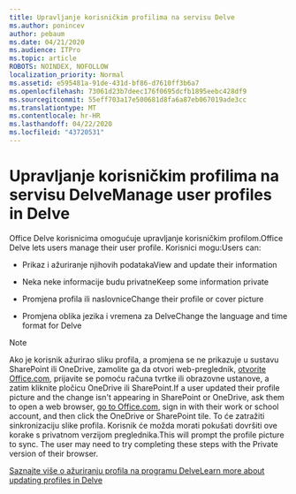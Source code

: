 ```yaml
---
title: Upravljanje korisničkim profilima na servisu Delve
ms.author: ponincev
author: pebaum
ms.date: 04/21/2020
ms.audience: ITPro
ms.topic: article
ROBOTS: NOINDEX, NOFOLLOW
localization_priority: Normal
ms.assetid: e595481a-91de-431d-bf86-d7610ff3b6a7
ms.openlocfilehash: 73061d23b7deec176f0695dcfb1895eebc428df9
ms.sourcegitcommit: 55eff703a17e500681d8fa6a87eb067019ade3cc
ms.translationtype: MT
ms.contentlocale: hr-HR
ms.lasthandoff: 04/22/2020
ms.locfileid: "43720531"
---
```

# <a name="manage-user-profiles-in-delve"></a><span data-ttu-id="2f9dc-102">Upravljanje korisničkim profilima na servisu Delve</span><span class="sxs-lookup"><span data-stu-id="2f9dc-102">Manage user profiles in Delve</span></span>

<span data-ttu-id="2f9dc-103">Office Delve korisnicima omogućuje upravljanje korisničkim profilom.</span><span class="sxs-lookup"><span data-stu-id="2f9dc-103">Office Delve lets users manage their user profile.</span></span> <span data-ttu-id="2f9dc-104">Korisnici mogu:</span><span class="sxs-lookup"><span data-stu-id="2f9dc-104">Users can:</span></span>
  
- <span data-ttu-id="2f9dc-105">Prikaz i ažuriranje njihovih podataka</span><span class="sxs-lookup"><span data-stu-id="2f9dc-105">View and update their information</span></span>
    
- <span data-ttu-id="2f9dc-106">Neka neke informacije budu privatne</span><span class="sxs-lookup"><span data-stu-id="2f9dc-106">Keep some information private</span></span>
    
- <span data-ttu-id="2f9dc-107">Promjena profila ili naslovnice</span><span class="sxs-lookup"><span data-stu-id="2f9dc-107">Change their profile or cover picture</span></span>
    
- <span data-ttu-id="2f9dc-108">Promjena oblika jezika i vremena za Delve</span><span class="sxs-lookup"><span data-stu-id="2f9dc-108">Change the language and time format for Delve</span></span>
    
> [!NOTE]
> <span data-ttu-id="2f9dc-109">Ako je korisnik ažurirao sliku profila, a promjena se ne prikazuje u sustavu SharePoint ili OneDrive, zamolite ga da otvori web-preglednik, [otvorite Office.com](https://www.office.com), prijavite se pomoću računa tvrtke ili obrazovne ustanove, a zatim kliknite pločicu OneDrive ili SharePoint.</span><span class="sxs-lookup"><span data-stu-id="2f9dc-109">If a user updated their profile picture and the change isn't appearing in SharePoint or OneDrive, ask them to open a web browser, [go to Office.com](https://www.office.com), sign in with their work or school account, and then click the OneDrive or SharePoint tile.</span></span> <span data-ttu-id="2f9dc-110">To će zatražiti sinkronizaciju slike profila. Korisnik će možda morati pokušati dovršiti ove korake s privatnom verzijom preglednika.</span><span class="sxs-lookup"><span data-stu-id="2f9dc-110">This will prompt the profile picture to sync. The user may need to try completing these steps with the Private version of their browser.</span></span> 
  
[<span data-ttu-id="2f9dc-111">Saznajte više o ažuriranju profila na programu Delve</span><span class="sxs-lookup"><span data-stu-id="2f9dc-111">Learn more about updating profiles in Delve</span></span>](https://go.microsoft.com/fwlink/?linkid=735070)
  

